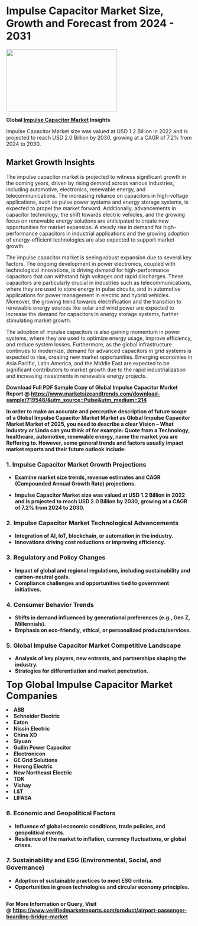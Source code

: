 <H1>Impulse Capacitor Market Size, Growth and Forecast from 2024 - 2031</H1><img class="aligncenter size-medium wp-image-584254" src="https://thirdeyenews.in/wp-content/uploads/2024/09/Global-Market-Research-300x168.jpeg" alt="" width="300" height="168" /><p><strong>Global&nbsp;<a href="https://www.marketsizeandtrends.com/download-sample/719548/&amp;utm_source=Pulse&amp;utm_medium=214">Impulse Capacitor Market</a> Insights</strong></p><p>Impulse Capacitor Market size was valued at USD 1.2 Billion in 2022 and is projected to reach USD 2.0 Billion by 2030, growing at a CAGR of 7.2% from 2024 to 2030.</p><p><h2>Market Growth Insights</h2> <p>The impulse capacitor market is projected to witness significant growth in the coming years, driven by rising demand across various industries, including automotive, electronics, renewable energy, and telecommunications. The increasing reliance on capacitors in high-voltage applications, such as pulse power systems and energy storage systems, is expected to propel the market forward. Additionally, advancements in capacitor technology, the shift towards electric vehicles, and the growing focus on renewable energy solutions are anticipated to create new opportunities for market expansion. A steady rise in demand for high-performance capacitors in industrial applications and the growing adoption of energy-efficient technologies are also expected to support market growth.</p> <p><strong></strong></p> <p>The impulse capacitor market is seeing robust expansion due to several key factors. The ongoing development in power electronics, coupled with technological innovations, is driving demand for high-performance capacitors that can withstand high voltages and rapid discharges. These capacitors are particularly crucial in industries such as telecommunications, where they are used to store energy in pulse circuits, and in automotive applications for power management in electric and hybrid vehicles. Moreover, the growing trend towards electrification and the transition to renewable energy sources like solar and wind power are expected to increase the demand for capacitors in energy storage systems, further stimulating market growth.</p> <p>The adoption of impulse capacitors is also gaining momentum in power systems, where they are used to optimize energy usage, improve efficiency, and reduce system losses. Furthermore, as the global infrastructure continues to modernize, demand for advanced capacitors in grid systems is expected to rise, creating new market opportunities. Emerging economies in Asia Pacific, Latin America, and the Middle East are expected to be significant contributors to market growth due to the rapid industrialization and increasing investments in renewable energy projects.</p> <p><strong></p><p><span class=""><strong>Download Full PDF Sample Copy of Global Impulse Capacitor Market Report</strong> @ <a href="https://www.marketsizeandtrends.com/download-sample/719548/&amp;utm_source=Pulse&amp;utm_medium=214" target="_blank">https://www.marketsizeandtrends.com/download-sample/719548/&amp;utm_source=Pulse&amp;utm_medium=214</a></span></p><p>In order to make an accurate and perceptive description of future scope of a Global&nbsp;Impulse Capacitor Market Market as Global&nbsp;Impulse Capacitor Market Market of 2025, you need to describe a clear Vision &ndash; What Industry or Linda can you think of for example: Quote from a Technology, healthcare, automotive, renewable energy, name the market you are Reffering to. However, some general trends and factors usually impact market reports and their future outlook include:</p><h3>1.&nbsp;<strong>Impulse Capacitor Market Growth Projections</strong></h3><ul><li>Examine market size trends, revenue estimates and CAGR (Compounded Annual Growth Rate) projections.</li><li><p>Impulse Capacitor Market size was valued at USD 1.2 Billion in 2022 and is projected to reach USD 2.0 Billion by 2030, growing at a CAGR of 7.2% from 2024 to 2030.</p></li></ul><h3>2.&nbsp;<strong>Impulse Capacitor Market Technological Advancements</strong></h3><ul><li>Integration of AI, IoT, blockchain, or automation in the industry.</li><li>Innovations driving cost reductions or improving efficiency.</li></ul><h3>3.&nbsp;<strong>Regulatory and Policy Changes</strong></h3><ul><li>Impact of global and regional regulations, including sustainability and carbon-neutral goals.</li><li>Compliance challenges and opportunities tied to government initiatives.</li></ul><h3>4.&nbsp;<strong>Consumer Behavior Trends</strong></h3><ul><li>Shifts in demand influenced by generational preferences (e.g., Gen Z, Millennials).</li><li>Emphasis on eco-friendly, ethical, or personalized products/services.</li></ul><h3>5.&nbsp;<strong>Global Impulse Capacitor Market Competitive Landscape</strong></h3><ul><li>Analysis of key players, new entrants, and partnerships shaping the industry.</li><li>Strategies for differentiation and market penetration.</li></ul><p data-pm-slice="1 1 []"><span style="color: inherit; font-family: inherit; font-size: 25px;">Top Global Impulse Capacitor Market Companies</span></p><div class="" data-test-id=""><p><li>ABB</li><li> Schneider Electric</li><li> Eaton</li><li> Nissin Electric</li><li> China XD</li><li> Siyuan</li><li> Guilin Power Capacitor</li><li> Electronicon</li><li> GE Grid Solutions</li><li> Herong Electric</li><li> New Northeast Electric</li><li> TDK</li><li> Vishay</li><li> L&T</li><li> LIFASA</li></p></div><h3>6.&nbsp;<strong>Economic and Geopolitical Factors</strong></h3><ul><li>Influence of global economic conditions, trade policies, and geopolitical events.</li><li>Resilience of the market to inflation, currency fluctuations, or global crises.</li></ul><h3>7.&nbsp;<strong>Sustainability and ESG (Environmental, Social, and Governance)</strong></h3><ul><li>Adoption of sustainable practices to meet ESG criteria.</li><li>Opportunities in green technologies and circular economy principles.</li></ul><h2><strong style="font-size: 14px;">For More Information or Query, Visit @&nbsp;</strong><a style="background-color: #ffffff; font-size: 14px;" href="https://www.marketsizeandtrends.com/report/impulse-capacitor-market/" target="_blank">https://www.verifiedmarketreports.com/product/airport-passenger-boarding-bridge-market</a></h2>
